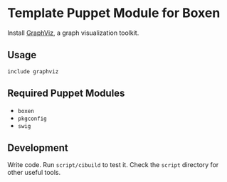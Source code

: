 # Template Puppet Module for Boxen

Install [GraphViz](http://www.graphviz.org), a graph visualization toolkit.

## Usage

```puppet
include graphviz
```

## Required Puppet Modules

* `boxen`
* `pkgconfig`
* `swig`

## Development

Write code. Run `script/cibuild` to test it. Check the `script`
directory for other useful tools.

